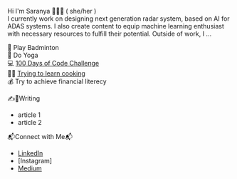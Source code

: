 Hi I'm Saranya 👋👩‍💻 ( she/her )
</br> I currently work on designing next generation radar system, based on AI for ADAS systems. I also create content to equip machine learning enthusiast with necessary resources to fulfill their potential. Outside of work, I ...

🏸 Play Badminton
</br>🧘 Do Yoga
</br>💻 [100 Days of Code Challenge](https://github.com/saranyachaganti/100-days-of-code)
</br>👩‍🍳 [Trying to learn cooking](https://www.instagram.com/my.redplate/)
</br>💰 Try to achieve financial literecy


✍️📝Writing
  * article 1
  * article 2

📬Connect with Me📬
  * [LinkedIn](https://www.linkedin.com/in/ch-saranya/)
  * [Instagram]
  * [Medium](https://medium.com/@chagantisaranya2)

